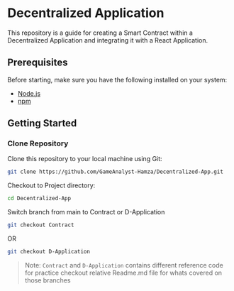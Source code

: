 # Decentralized Application

This repository is a guide for creating a Smart Contract within a Decentralized Application and integrating it with a React Application.

## Prerequisites

Before starting, make sure you have the following installed on your system:

- [Node.js](https://nodejs.org)
- [npm](https://www.npmjs.com/)

## Getting Started

### Clone Repository

Clone this repository to your local machine using Git:
   ```bash
   git clone https://github.com/GameAnalyst-Hamza/Decentralized-App.git
   ```

Checkout to Project directory:
   ```bash
   cd Decentralized-App
   ```

Switch branch from main to Contract or D-Application
   ```bash
   git checkout Contract
   ```
   OR
   ```bash
   git checkout D-Application
   ```

> Note: 
`Contract` and `D-Application` contains different reference code for practice checkout relative Readme.md file for whats covered on those branches
